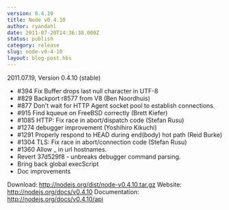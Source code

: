 ```yaml
---
version: 0.4.10
title: Node v0.4.10
author: ryandahl
date: 2011-07-20T14:36:38.000Z
status: publish
category: release
slug: node-v0-4-10
layout: blog-post.hbs
---
```


2011.07.19, Version 0.4.10 (stable)
<ul><li>#394 Fix Buffer drops last null character in UTF-8
<li>#829 Backport r8577 from V8 (Ben Noordhuis)
<li>#877 Don't wait for HTTP Agent socket pool to establish connections.
<li>#915 Find kqueue on FreeBSD correctly (Brett Kiefer) 
<li>#1085 HTTP: Fix race in abort/dispatch code (Stefan Rusu)
<li>#1274 debugger improvement (Yoshihiro Kikuchi)
<li>#1291 Properly respond to HEAD during end(body) hot path (Reid Burke)
<li>#1304 TLS: Fix race in abort/connection code (Stefan Rusu)
<li>#1360 Allow _ in url hostnames.
<li>Revert 37d529f8 - unbreaks debugger command parsing.
<li>Bring back global execScript
<li>Doc improvements</ul>

Download: <a href="http://nodejs.org/dist/node-v0.4.10.tar.gz">http://nodejs.org/dist/node-v0.4.10.tar.gz</a>
Website: <a href="http://nodejs.org/docs/v0.4.10">http://nodejs.org/docs/v0.4.10</a>
Documentation: <a href="http://nodejs.org/docs/v0.4.10/api">http://nodejs.org/docs/v0.4.10/api</a>
